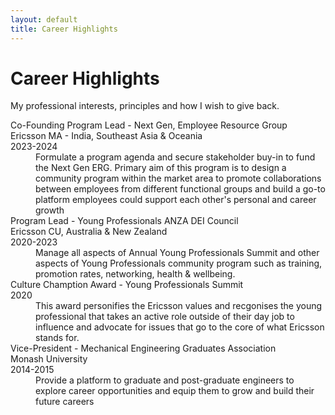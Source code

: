 ```yaml
---
layout: default
title: Career Highlights
---
```


<div class="post">
  <h1 class="pageTitle">Career Highlights</h1>
  <!-- <img src="{{ '/assets/img/Ganaka_Run.png' | relative_url }}" alt=""> -->
  <p class="intro">My professional interests, principles and how I wish to give back.</p>
  <p></p>
  <dl>
    <dt>Co-Founding Program Lead - Next Gen, Employee Resource Group <br> Ericsson MA - India, Southeast Asia & Oceania <br> 2023-2024</dt>
    <dd>Formulate a program agenda and secure stakeholder buy-in to fund the Next Gen ERG. Primary aim of this program is to design a community program within the market area to promote collaborations between employees from different functional groups and build a go-to platform employees could support each other's personal and career growth</dd>
    <dt>Program Lead - Young Professionals ANZA DEI Council <br> Ericsson CU, Australia & New Zealand <br> 2020-2023 </dt>
    <dd> Manage all aspects of Annual Young Professionals Summit and other aspects of Young Professionals community program such as training, promotion rates, networking, health & wellbeing. </dd>
    <dt>Culture Chamption Award - Young Professionals Summit <br> 2020</dt>
    <dd>This award personifies the Ericsson values and recgonises the young professional that takes an active role outside of their day job to influence and advocate for issues that go to the core of what Ericsson stands for.</dd>
    <dt>Vice-President - Mechanical Engineering Graduates Association <br> Monash University <br> 2014-2015</dt>
    <dd>Provide a platform to graduate and post-graduate engineers to explore career opportunities and equip them to grow and build their future careers</dd>
  </dl>

</div>
